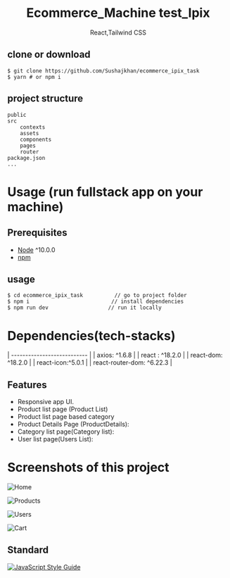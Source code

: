 <h1 align="center">
Ecommerce_Machine test_Ipix
</h1>
<p align="center">
React,Tailwind CSS
</p>

## clone or download

```terminal
$ git clone https://github.com/Sushajkhan/ecommerce_ipix_task
$ yarn # or npm i
```

## project structure

```terminal
public
src
    contexts
    assets
    components
    pages
    router
package.json
...
```

# Usage (run fullstack app on your machine)

## Prerequisites

- [Node](https://nodejs.org/en/download/) ^10.0.0
- [npm](https://nodejs.org/en/download/package-manager/)

## usage

```terminal
$ cd ecommerce_ipix_task          // go to project folder
$ npm i                          // install dependencies
$ npm run dev                   // run it locally
```

# Dependencies(tech-stacks)

| --------------------------- |
| axios: ^1.6.8 |
| react : ^18.2.0 |
| react-dom: ^18.2.0 |
| react-icon:^5.0.1 |
| react-router-dom: ^6.22.3 |

## Features

- Responsive app UI.
- Product list page (Product List)
- Product list page based category
- Product Details Page (ProductDetails):
- Category list page(Category list):
- User list page(Users List):

# Screenshots of this project

![Home](https://imgur.com/undefined)

![Products](https://imgur.com/undefined)

![Users](https://imgur.com/undefined)

![Cart](https://imgur.com/undefined)

## Standard

[![JavaScript Style Guide](https://cdn.rawgit.com/standard/standard/master/badge.svg)](https://github.com/standard/standard)
